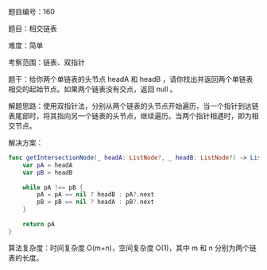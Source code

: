 题目编号：160

题目：相交链表

难度：简单

考察范围：链表、双指针

题干：给你两个单链表的头节点 headA 和 headB ，请你找出并返回两个单链表相交的起始节点。如果两个链表没有交点，返回 null 。

解题思路：使用双指针法，分别从两个链表的头节点开始遍历，当一个指针到达链表尾部时，将其指向另一个链表的头节点，继续遍历。当两个指针相遇时，即为相交节点。

解决方案：

```swift
func getIntersectionNode(_ headA: ListNode?, _ headB: ListNode?) -> ListNode? {
    var pA = headA
    var pB = headB
    
    while pA !== pB {
        pA = pA == nil ? headB : pA?.next
        pB = pB == nil ? headA : pB?.next
    }
    
    return pA
}
```

算法复杂度：时间复杂度 O(m+n)，空间复杂度 O(1)，其中 m 和 n 分别为两个链表的长度。